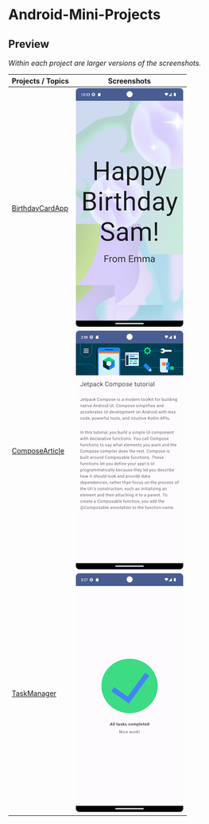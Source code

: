 # Android-Mini-Projects

## Preview

*Within each project are larger versions of the screenshots.*

Projects / Topics                                              | Screenshots
---                                                            |---
[BirthdayCardApp](BirthdayCardApp)                             |![screen1](ScreenShots/ScreenShot.png) |
[ComposeArticle](ComposeArticle)                               |![screen1](ScreenShots/composeArticle.png) |
[TaskManager](Taskmanager)                                     |![screen1](ScreenShots/Taskmanager.png) |

